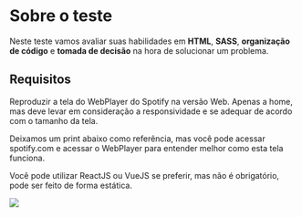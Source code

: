 # Sobre o teste

Neste teste vamos avaliar suas habilidades em **HTML**, **SASS**, **organização de código** e **tomada de decisão** na hora de solucionar um problema.

## Requisitos

Reproduzir a tela do WebPlayer do Spotify na versão Web. Apenas a home, mas deve levar em consideração a responsividade e se adequar de acordo com o tamanho da tela.

Deixamos um print abaixo como referência, mas você pode acessar spotify.com e acessar o WebPlayer para entender melhor como esta tela funciona.

Você pode utilizar ReactJS ou VueJS se preferir, mas não é obrigatório, pode ser feito de forma estática.

![](https://i.imgur.com/DzCXI3x.png)


